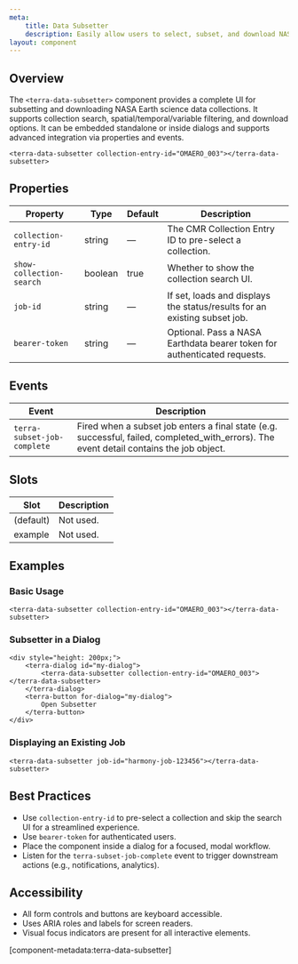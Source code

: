 ```yaml
---
meta:
    title: Data Subsetter
    description: Easily allow users to select, subset, and download NASA Earth science data collections with spatial, temporal, and variable filters.
layout: component
---
```


## Overview

The `<terra-data-subsetter>` component provides a complete UI for subsetting and downloading NASA Earth science data collections. It supports collection search, spatial/temporal/variable filtering, and download options. It can be embedded standalone or inside dialogs and supports advanced integration via properties and events.

```html:preview
<terra-data-subsetter collection-entry-id="OMAERO_003"></terra-data-subsetter>
```

## Properties

| Property                 | Type    | Default | Description                                                               |
| ------------------------ | ------- | ------- | ------------------------------------------------------------------------- |
| `collection-entry-id`    | string  | —       | The CMR Collection Entry ID to pre-select a collection.                   |
| `show-collection-search` | boolean | true    | Whether to show the collection search UI.                                 |
| `job-id`                 | string  | —       | If set, loads and displays the status/results for an existing subset job. |
| `bearer-token`           | string  | —       | Optional. Pass a NASA Earthdata bearer token for authenticated requests.  |

## Events

| Event                       | Description                                                                                                                              |
| --------------------------- | ---------------------------------------------------------------------------------------------------------------------------------------- |
| `terra-subset-job-complete` | Fired when a subset job enters a final state (e.g. successful, failed, completed_with_errors). The event detail contains the job object. |

## Slots

| Slot      | Description |
| --------- | ----------- |
| (default) | Not used.   |
| example   | Not used.   |

## Examples

### Basic Usage

```html:preview
<terra-data-subsetter collection-entry-id="OMAERO_003"></terra-data-subsetter>
```

### Subsetter in a Dialog

```html:preview
<div style="height: 200px;">
    <terra-dialog id="my-dialog">
        <terra-data-subsetter collection-entry-id="OMAERO_003"></terra-data-subsetter>
    </terra-dialog>
    <terra-button for-dialog="my-dialog">
        Open Subsetter
    </terra-button>
</div>
```

### Displaying an Existing Job

```html:preview
<terra-data-subsetter job-id="harmony-job-123456"></terra-data-subsetter>
```

## Best Practices

-   Use `collection-entry-id` to pre-select a collection and skip the search UI for a streamlined experience.
-   Use `bearer-token` for authenticated users.
-   Place the component inside a dialog for a focused, modal workflow.
-   Listen for the `terra-subset-job-complete` event to trigger downstream actions (e.g., notifications, analytics).

## Accessibility

-   All form controls and buttons are keyboard accessible.
-   Uses ARIA roles and labels for screen readers.
-   Visual focus indicators are present for all interactive elements.

[component-metadata:terra-data-subsetter]
